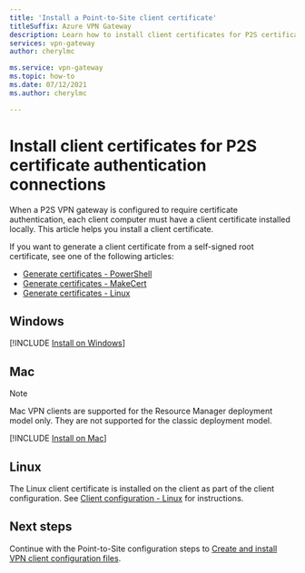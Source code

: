 ```yaml
---
title: 'Install a Point-to-Site client certificate'
titleSuffix: Azure VPN Gateway
description: Learn how to install client certificates for P2S certificate authentication - Windows, Mac, Linux.
services: vpn-gateway
author: cherylmc

ms.service: vpn-gateway
ms.topic: how-to
ms.date: 07/12/2021
ms.author: cherylmc

---
```

# Install client certificates for P2S certificate authentication connections

When a P2S VPN gateway is configured to require certificate authentication, each client computer must have a client certificate installed locally. This article helps you install a client certificate.

If you want to generate a client certificate from a self-signed root certificate, see one of the following articles:

* [Generate certificates - PowerShell](vpn-gateway-certificates-point-to-site.md)
* [Generate certificates - MakeCert](vpn-gateway-certificates-point-to-site-makecert.md)
* [Generate certificates - Linux](vpn-gateway-certificates-point-to-site-linux.md) 

## <a name="installwin"></a>Windows

[!INCLUDE [Install on Windows](../../includes/vpn-gateway-certificates-install-client-cert-include.md)]

## <a name="installmac"></a>Mac

>[!NOTE]
>Mac VPN clients are supported for the Resource Manager deployment model only. They are not supported for the classic deployment model.
>
>

[!INCLUDE [Install on Mac](../../includes/vpn-gateway-certificates-install-mac-client-cert-include.md)]

## <a name="installlinux"></a>Linux

The Linux client certificate is installed on the client as part of the client configuration. See [Client configuration - Linux](point-to-site-vpn-client-configuration-azure-cert.md#linuxinstallcli) for instructions.

## Next steps

Continue with the Point-to-Site configuration steps to [Create and install VPN client configuration files](point-to-site-vpn-client-configuration-azure-cert.md).

